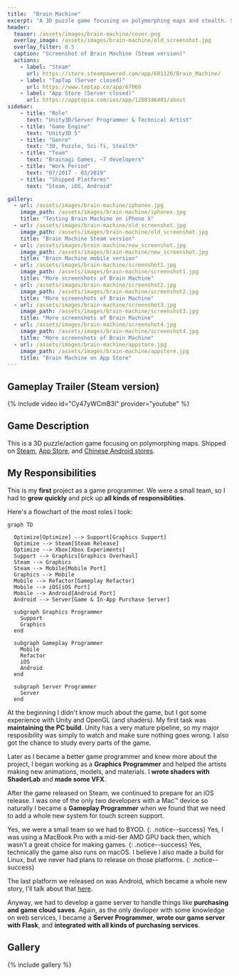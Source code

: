 ```yaml
---
title:  "Brain Machine"
excerpt: "A 3D puzzle game focusing on polymorphing maps and stealth. Shipped on Steam, App Store, and Chinese Android stores."
header:
  teaser: /assets/images/brain-machine/cover.png
  overlay_image: /assets/images/brain-machine/old_screenshot.jpg
  overlay_filter: 0.5
  caption: "Screenshot of Brain Machine (Steam version)"
  actions:
    - label: "Steam"
      url: https://store.steampowered.com/app/601120/Brain_Machine/
    - label: "TapTap (Server closed)"
      url: https://www.taptap.cn/app/67060
    - label: "App Store (Server closed)"
      url: https://apptopia.com/ios/app/1208346401/about
sidebar:
    - title: "Role"
      text: "Unity3D/Server Programmer & Technical Artist"
    - title: "Game Engine"
      text: "Unity3D 5"
    - title: "Genre"
      text: "3D, Puzzle, Sci-fi, Stealth"
    - title: "Team"
      text: "Brainagi Games, ~7 developers"
    - title: "Work Period"
      text: "07/2017 - 03/2019"
    - title: "Shipped Platforms"
      text: "Steam, iOS, Android"

gallery:
  - url: /assets/images/brain-machine/iphonex.jpg
    image_path: /assets/images/brain-machine/iphonex.jpg
    title: "Testing Brain Machine on iPhone X"
  - url: /assets/images/brain-machine/old_screenshot.jpg
    image_path: /assets/images/brain-machine/old_screenshot.jpg
    title: "Brain Machine Steam version"
  - url: /assets/images/brain-machine/new_screenshot.jpg
    image_path: /assets/images/brain-machine/new_screenshot.jpg
    title: "Brain Machine mobile version"
  - url: /assets/images/brain-machine/screenshot1.jpg
    image_path: /assets/images/brain-machine/screenshot1.jpg
    title: "More screenshots of Brain Machine"
  - url: /assets/images/brain-machine/screenshot2.jpg
    image_path: /assets/images/brain-machine/screenshot2.jpg
    title: "More screenshots of Brain Machine"
  - url: /assets/images/brain-machine/screenshot3.jpg
    image_path: /assets/images/brain-machine/screenshot3.jpg
    title: "More screenshots of Brain Machine"
  - url: /assets/images/brain-machine/screenshot4.jpg
    image_path: /assets/images/brain-machine/screenshot4.jpg
    title: "More screenshots of Brain Machine"
  - url: /assets/images/brain-machine/appstore.jpg
    image_path: /assets/images/brain-machine/appstore.jpg
    title: "Brain Machine on App Store"
---
```


## Gameplay Trailer (Steam version)

{% include video id="Cy47yWCmB3I" provider="youtube" %}

## Game Description

This is a 3D puzzle/action game focusing on polymorphing maps. Shipped on [Steam](https://store.steampowered.com/app/601120/Brain_Machine/), [App Store](https://apptopia.com/ios/app/1208346401/about), and [Chinese Android stores](https://www.taptap.cn/app/67060).

## My Responsibilities

This is my **first** project as a game programmer. We were a small team, so I had to **grow quickly** and pick up **all kinds of responsiblities**.

Here's a flowchart of the most roles I took:

```mermaid
graph TD

  Optimize[Optimize] --> Support[Graphics Support]
  Optimize --> Steam[Steam Release]
  Optimize --> Xbox[Xbox Experiments]
  Support --> Graphics[Graphics Overhaul]
  Steam --> Graphics
  Steam --> Mobile[Mobile Port]
  Graphics --> Mobile
  Mobile --> Refactor[Gameplay Refactor]
  Mobile --> iOS[iOS Port]
  Mobile --> Android[Android Port]
  Android --> Server[Game & In-App Purchase Server]

  subgraph Graphics Programmer
    Support
    Graphics
  end

  subgraph Gameplay Programmer
    Mobile
    Refactor
    iOS
    Android
  end

  subgraph Server Programmer
    Server
  end
```

At the beginning I didn't know much about the game, but I got some experience with Unity and OpenGL (and shaders). My first task was **maintaining the PC build**. Unity has a very mature pipeline, so my major resposibility was simply to watch and make sure nothing goes wrong. I also got the chance to study every parts of the game.

Later as I became a better game programmer and knew more about the project, I began working as a **Graphics Programmer** and helped the artists making new animations, models, and materials. I **wrote shaders with ShaderLab** and **made some VFX**.

After the game released on Steam, we continued to prepare for an iOS release. I was one of the only two developers with a Mac™ device so naturally I became a **Gameplay Programmer** when we found that we need to add a whole new system for touch screen support.

Yes, we were a small team so we had to BYOD.
{: .notice--success}
Yes, I was using a MacBook Pro with a mid-tier AMD GPU back then, which wasn't a great choice for making games.
{: .notice--success}
Yes, technically the game also runs on macOS. I believe I also made a build for Linux, but we never had plans to release on those platforms.
{: .notice--success}

The last platform we released on was Android, which became a whole new story, I'll talk about that [here](/anecdote/anecdote-releasing-an-android-game-in-china).

Anyway, we had to develop a game server to handle things like **purchasing and game cloud saves**. Again, as the only devloper with some knowledge on web services, I became a **Server Programmer**, **wrote our game server with Flask**, and **integrated with all kinds of purchasing services**.

## Gallery

{% include gallery %}
